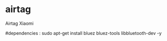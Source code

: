 # airtag
Airtag Xiaomi


#dependencies :
sudo apt-get install bluez bluez-tools libbluetooth-dev -y


